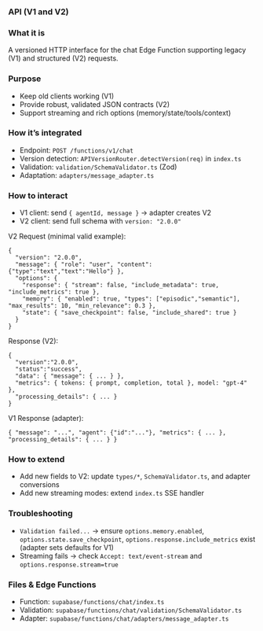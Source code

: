 ### API (V1 and V2)

### What it is
A versioned HTTP interface for the chat Edge Function supporting legacy (V1) and structured (V2) requests.

### Purpose
- Keep old clients working (V1)
- Provide robust, validated JSON contracts (V2)
- Support streaming and rich options (memory/state/tools/context)

### How it’s integrated
- Endpoint: `POST /functions/v1/chat`
- Version detection: `APIVersionRouter.detectVersion(req)` in `index.ts`
- Validation: `validation/SchemaValidator.ts` (Zod)
- Adaptation: `adapters/message_adapter.ts`

### How to interact
- V1 client: send `{ agentId, message }` → adapter creates V2
- V2 client: send full schema with `version: "2.0.0"`

V2 Request (minimal valid example):
```
{
  "version": "2.0.0",
  "message": { "role": "user", "content": {"type":"text","text":"Hello"} },
  "options": {
    "response": { "stream": false, "include_metadata": true, "include_metrics": true },
    "memory": { "enabled": true, "types": ["episodic","semantic"], "max_results": 10, "min_relevance": 0.3 },
    "state": { "save_checkpoint": false, "include_shared": true }
  }
}
```

Response (V2):
```
{
  "version":"2.0.0",
  "status":"success",
  "data": { "message": { ... } },
  "metrics": { tokens: { prompt, completion, total }, model: "gpt-4" },
  "processing_details": { ... }
}
```

V1 Response (adapter):
```
{ "message": "...", "agent": {"id":"..."}, "metrics": { ... }, "processing_details": { ... } }
```

### How to extend
- Add new fields to V2: update `types/*`, `SchemaValidator.ts`, and adapter conversions
- Add new streaming modes: extend `index.ts` SSE handler

### Troubleshooting
- `Validation failed...` → ensure `options.memory.enabled`, `options.state.save_checkpoint`, `options.response.include_metrics` exist (adapter sets defaults for V1)
- Streaming fails → check `Accept: text/event-stream` and `options.response.stream=true`

### Files & Edge Functions
- Function: `supabase/functions/chat/index.ts`
- Validation: `supabase/functions/chat/validation/SchemaValidator.ts`
- Adapter: `supabase/functions/chat/adapters/message_adapter.ts`
